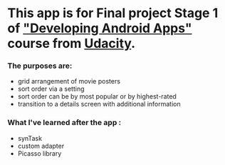 # This app is for Final project Stage 1 of ["Developing Android Apps"](https://www.udacity.com/course/developing-android-apps--ud853) course from [Udacity](www.udacity.com). 
### The purposes are:

- grid arrangement of movie posters
- sort order via a setting
- sort order can be by most popular or by highest-rated
- transition to a details screen with additional information

### What I've learned after the app :

- synTask
- custom adapter
- Picasso library

